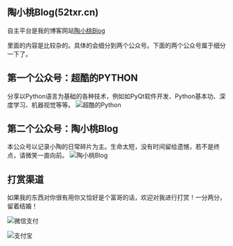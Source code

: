 ## 陶小桃Blog(52txr.cn)

自主平台是我的博客网站[陶小桃Blog](https://www.52txr.cn/)

里面的内容是比较杂的。具体的会细分到两个公众号。下面的两个公众号属于细分一下了。


## 第一个公众号：超酷的PYTHON

分享以Python语言为基础的各种技术，例如如PyQt软件开发、Python基本功、深度学习、机器视觉等等。
![超酷的Python](https://github.com/BeihangHuiye/MyTypechoBlog/assets/148823447/a1829376-5612-4c29-8745-3f73c20928bc)


## 第二个公众号：陶小桃Blog

本公众号以记录小陶的日常碎片为主。生命太短，没有时间留给遗憾，若不是终点，请微笑一直向前。
![陶小桃Blog](https://github.com/BeihangHuiye/MyTypechoBlog/assets/148823447/8bed4caf-2aae-4d42-b1f4-c743700c2d30)

## 打赏渠道

如果我的东西对你很有用你又恰好是个富哥的话，欢迎对我进行打赏！一分两分，留着结婚！

![微信支付](https://github.com/BeihangHuiye/MyTypechoBlog/assets/148823447/f253e516-a6d3-4cba-85de-96e80d39a4a6)

![支付宝](https://github.com/BeihangHuiye/MyTypechoBlog/assets/148823447/e8a0966a-96bd-47ee-b61a-94911132ae8e)




